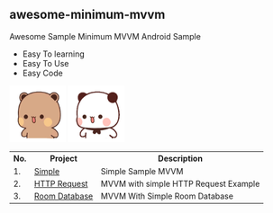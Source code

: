 ## awesome-minimum-mvvm
Awesome Sample Minimum MVVM Android Sample
- Easy To learning
- Easy To Use
- Easy Code

<p>
  <img width="100px" height="100px" src="https://raw.githubusercontent.com/amirisback/amirisback/master/docs/image/blink-bear.gif">
  <img width="100px" height="100px" src="https://raw.githubusercontent.com/amirisback/amirisback/master/docs/image/blink-panda.gif">
</p>

<table>
  <tr>
    <th>No.</th>
    <th>Project</th>
    <th>Description</th>
  </tr>
  <tr>
    <td>1.</td>
    <td><a href="https://github.com/amirisback/minimum-mvvm">Simple</a></td>
    <td>Simple Sample MVVM</td>
  </tr>
  <tr>
    <td>2.</td>
    <td><a href="https://github.com/amirisback/minimum-mvvm-network-api">HTTP Request</a></td>
    <td>MVVM with simple HTTP Request Example</td>
  </tr>
    <tr>
    <td>3.</td>
    <td><a href="https://github.com/amirisback/minimum-mvvm-room-database">Room Database</a></td>
    <td>MVVM With Simple Room Database</td>
  </tr>
  
<!--   
  </tr>
    <tr>
    <td></td>
    <td><a href=""> </a></td>
    <td></td>
  </tr>
-->
</table>
